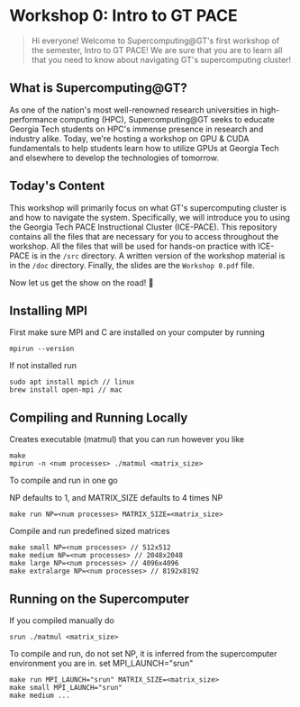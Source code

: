 # Workshop 0: Intro to GT PACE

> Hi everyone! Welcome to Supercomputing@GT's first workshop of the semester, Intro to GT PACE! We are sure that you are to learn all that you need to know about navigating GT's supercomputing cluster!

## What is Supercomputing@GT?

As one of the nation's most well-renowned research universities in high-performance computing (HPC), Supercomputing@GT seeks to educate Georgia Tech students on HPC's immense presence in research and industry alike. Today, we're hosting a workshop on GPU & CUDA fundamentals to help students learn how to utilize GPUs at Georgia Tech and elsewhere to develop the technologies of tomorrow.

## Today's Content

This workshop will primarily focus on what GT's supercomputing cluster is and how to navigate the system. Specifically, we will introduce you to using the Georgia Tech PACE Instructional Cluster (ICE-PACE). This repository contains all the files that are necessary for you to access throughout the workshop. All the files that will be used for hands-on practice with ICE-PACE is in the `/src` directory. A written version of the workshop material is in the `/doc` directory. Finally, the slides are the `Workshop 0.pdf` file.

Now let us get the show on the road! :confetti_ball:
## Installing MPI

First make sure MPI and C are installed on your computer by running
```
mpirun --version
```
If not installed run
```
sudo apt install mpich // linux
brew install open-mpi // mac
```

## Compiling and Running Locally

Creates executable (matmul) that you can run however you like
```
make 
mpirun -n <num processes> ./matmul <matrix_size>
```
To compile and run in one go

NP defaults to 1, and MATRIX_SIZE defaults to 4 times NP
```
make run NP=<num processes> MATRIX_SIZE=<matrix_size> 
```
Compile and run predefined sized matrices
```
make small NP=<num processes> // 512x512
make medium NP=<num processes> // 2048x2048
make large NP=<num processes> // 4096x4096
make extralarge NP=<num processes> // 8192x8192
```

## Running on the Supercomputer

If you compiled manually do
```
srun ./matmul <matrix_size>
```
To compile and run, do not set NP, it is inferred from the supercomputer environment you are in.
set MPI_LAUNCH="srun"
```
make run MPI_LAUNCH="srun" MATRIX_SIZE=<matrix_size>
make small MPI_LAUNCH="srun"
make medium ...
```